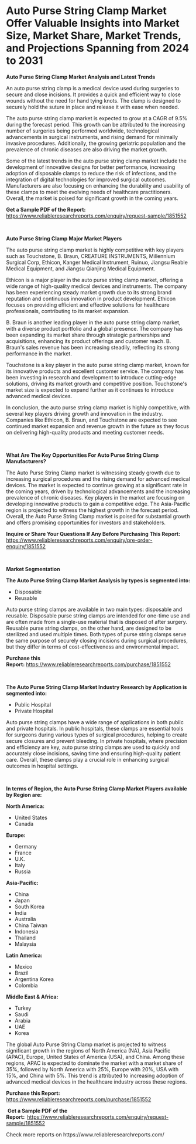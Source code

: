<p><h1>Auto Purse String Clamp Market Offer Valuable Insights into Market Size, Market Share, Market Trends, and Projections Spanning from 2024 to 2031</h1></p><p><strong>Auto Purse String Clamp Market Analysis and Latest Trends</strong></p>
<p><p>An auto purse string clamp is a medical device used during surgeries to secure and close incisions. It provides a quick and efficient way to close wounds without the need for hand tying knots. The clamp is designed to securely hold the suture in place and release it with ease when needed.</p><p>The auto purse string clamp market is expected to grow at a CAGR of 9.5% during the forecast period. This growth can be attributed to the increasing number of surgeries being performed worldwide, technological advancements in surgical instruments, and rising demand for minimally invasive procedures. Additionally, the growing geriatric population and the prevalence of chronic diseases are also driving the market growth.</p><p>Some of the latest trends in the auto purse string clamp market include the development of innovative designs for better performance, increasing adoption of disposable clamps to reduce the risk of infections, and the integration of digital technologies for improved surgical outcomes. Manufacturers are also focusing on enhancing the durability and usability of these clamps to meet the evolving needs of healthcare practitioners. Overall, the market is poised for significant growth in the coming years.</p></p>
<p><strong>Get a Sample PDF of the Report:&nbsp;</strong> <a href="https://www.reliableresearchreports.com/enquiry/request-sample/1851552">https://www.reliableresearchreports.com/enquiry/request-sample/1851552</a></p>
<p>&nbsp;</p>
<p><strong>Auto Purse String Clamp Major Market Players</strong></p>
<p><p>The auto purse string clamp market is highly competitive with key players such as Touchstone, B. Braun, CREATURE INSTRUMENTS, Millennium Surgical Corp, Ethicon, Kanger Medical Instrument, Ruinuo, Jiangsu Reable Medical Equipment, and Jiangsu Qianjing Medical Equipment.</p><p>Ethicon is a major player in the auto purse string clamp market, offering a wide range of high-quality medical devices and instruments. The company has been experiencing steady market growth due to its strong brand reputation and continuous innovation in product development. Ethicon focuses on providing efficient and effective solutions for healthcare professionals, contributing to its market expansion.</p><p>B. Braun is another leading player in the auto purse string clamp market, with a diverse product portfolio and a global presence. The company has been expanding its market share through strategic partnerships and acquisitions, enhancing its product offerings and customer reach. B. Braun's sales revenue has been increasing steadily, reflecting its strong performance in the market.</p><p>Touchstone is a key player in the auto purse string clamp market, known for its innovative products and excellent customer service. The company has been investing in research and development to introduce cutting-edge solutions, driving its market growth and competitive position. Touchstone's market size is expected to expand further as it continues to introduce advanced medical devices.</p><p>In conclusion, the auto purse string clamp market is highly competitive, with several key players driving growth and innovation in the industry. Companies like Ethicon, B. Braun, and Touchstone are expected to see continued market expansion and revenue growth in the future as they focus on delivering high-quality products and meeting customer needs.</p></p>
<p>&nbsp;</p>
<p><strong>What Are The Key Opportunities For Auto Purse String Clamp Manufacturers?</strong></p>
<p><p>The Auto Purse String Clamp market is witnessing steady growth due to increasing surgical procedures and the rising demand for advanced medical devices. The market is expected to continue growing at a significant rate in the coming years, driven by technological advancements and the increasing prevalence of chronic diseases. Key players in the market are focusing on developing innovative products to gain a competitive edge. The Asia-Pacific region is projected to witness the highest growth in the forecast period. Overall, the Auto Purse String Clamp market is poised for substantial growth and offers promising opportunities for investors and stakeholders.</p></p>
<p><strong>Inquire or Share Your Questions If Any Before Purchasing This Report:</strong> <a href="https://www.reliableresearchreports.com/enquiry/pre-order-enquiry/1851552">https://www.reliableresearchreports.com/enquiry/pre-order-enquiry/1851552</a></p>
<p>&nbsp;</p>
<p><strong>Market Segmentation</strong></p>
<p><strong>The Auto Purse String Clamp Market Analysis by types is segmented into:</strong></p>
<p><ul><li>Disposable</li><li>Reusable</li></ul></p>
<p><p>Auto purse string clamps are available in two main types: disposable and reusable. Disposable purse string clamps are intended for one-time use and are often made from a single-use material that is disposed of after surgery. Reusable purse string clamps, on the other hand, are designed to be sterilized and used multiple times. Both types of purse string clamps serve the same purpose of securely closing incisions during surgical procedures, but they differ in terms of cost-effectiveness and environmental impact.</p></p>
<p><strong>Purchase this Report:&nbsp;</strong><a href="https://www.reliableresearchreports.com/purchase/1851552">https://www.reliableresearchreports.com/purchase/1851552</a></p>
<p>&nbsp;</p>
<p><strong>The Auto Purse String Clamp Market Industry Research by Application is segmented into:</strong></p>
<p><ul><li>Public Hospital</li><li>Private Hospital</li></ul></p>
<p><p>Auto purse string clamps have a wide range of applications in both public and private hospitals. In public hospitals, these clamps are essential tools for surgeons during various types of surgical procedures, helping to create secure closures and prevent bleeding. In private hospitals, where precision and efficiency are key, auto purse string clamps are used to quickly and accurately close incisions, saving time and ensuring high-quality patient care. Overall, these clamps play a crucial role in enhancing surgical outcomes in hospital settings.</p></p>
<p>&nbsp;</p>
<p><strong>In terms of Region, the Auto Purse String Clamp Market Players available by Region are:</strong></p>
<p>
    <p> <strong> North America: </strong>
        <ul>
            <li>United States</li>
            <li>Canada</li>
        </ul>
        </p> 
    <p> <strong> Europe: </strong>
        <ul>
            <li>Germany</li>
            <li>France</li>
            <li>U.K.</li>
            <li>Italy</li>
            <li>Russia</li>
        </ul>
        </p> 
    <p> <strong> Asia-Pacific: </strong>
        <ul>
            <li>China</li>
            <li>Japan</li>
            <li>South Korea</li>
            <li>India</li>
            <li>Australia</li>
            <li>China Taiwan</li>
            <li>Indonesia</li>
            <li>Thailand</li>
            <li>Malaysia</li>
        </ul>
        </p> 
    <p> <strong> Latin America: </strong>
        <ul>
            <li>Mexico</li>
            <li>Brazil</li>
            <li>Argentina Korea</li>
            <li>Colombia</li>
        </ul>
        </p> 
    <p> <strong> Middle East & Africa: </strong>
        <ul>
            <li>Turkey</li>
            <li>Saudi</li>
            <li>Arabia</li>
            <li>UAE</li>
            <li>Korea</li>
        </ul>
    </p>
    </p>
<p><p>The global Auto Purse String Clamp market is projected to witness significant growth in the regions of North America (NA), Asia Pacific (APAC), Europe, United States of America (USA), and China. Among these regions, APAC is expected to dominate the market with a market share of 35%, followed by North America with 25%, Europe with 20%, USA with 15%, and China with 5%. This trend is attributed to increasing adoption of advanced medical devices in the healthcare industry across these regions.</p></p>
<p><strong>Purchase this Report: </strong><a href="https://www.reliableresearchreports.com/purchase/1851552">https://www.reliableresearchreports.com/purchase/1851552</a></p>
<p>&nbsp;<strong>Get a Sample PDF of the Report:&nbsp;&nbsp;</strong><a href="https://www.reliableresearchreports.com/enquiry/request-sample/1851552">https://www.reliableresearchreports.com/enquiry/request-sample/1851552</a></p>
<p><strong></strong></p>
<p>Check more reports on https://www.reliableresearchreports.com/</p>